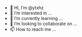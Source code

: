 - 👋 Hi, I’m @ytxhz
- 👀 I’m interested in ...
- 🌱 I’m currently learning ...
- 💞️ I’m looking to collaborate on ...
- 📫 How to reach me ...

<!---
ytxhz/ytxhz is a ✨ special ✨ repository because its `README.md` (this file) appears on your GitHub profile.
You can click the Preview link to take a look at your changes.
--->
